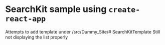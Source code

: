 # SearchKit sample using `create-react-app`

Attempts to add template under /src/Dummy_Site/# SearchKitTemplate
Still not displaying the list properly
